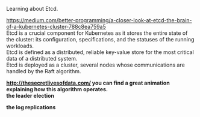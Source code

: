 Learning about Etcd.    

https://medium.com/better-programming/a-closer-look-at-etcd-the-brain-of-a-kubernetes-cluster-788c8ea759a5    
Etcd is a crucial component for Kubernetes as it stores the entire state of the cluster: its configuration, specifications, and the statuses of the running workloads.    
Etcd is defined as a distributed, reliable key-value store for the most critical data of a distributed system.       
Etcd is deployed as a cluster, several nodes whose communications are handled by the Raft algorithm.     

<strong> http://thesecretlivesofdata.com/ you can find a great animation explaining how this algorithm operates. </strong>     
<b> the leader election </b>       


<b> the log replications </b>    

